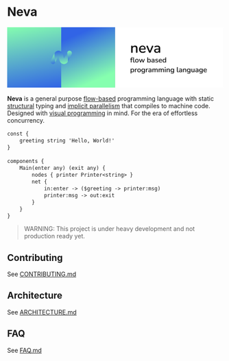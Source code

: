 # Neva

![Big Header](./assets/header/big.svg "Big header with nevalang logo")

**Neva** is a general purpose [flow-based](https://en.wikipedia.org/wiki/Flow-based_programming) programming language with static [structural](https://en.wikipedia.org/wiki/Structural_type_system) typing and [implicit parallelism](https://en.wikipedia.org/wiki/Implicit_parallelism) that compiles to machine code. Designed with [visual programming](https://en.wikipedia.org/wiki/Visual_programming_language) in mind. For the era of effortless concurrency.


```neva
const {
	greeting string 'Hello, World!'
}

components {
	Main(enter any) (exit any) {
		nodes { printer Printer<string> }
		net {
			in:enter -> ($greeting -> printer:msg)
			printer:msg -> out:exit
		}
	}
}
```

> WARNING: This project is under heavy development and not production ready yet.

## Contributing

See [CONTRIBUTING.md](./CONTRIBUTING.md)

## Architecture

See [ARCHITECTURE.md](./ARCHITECTURE.md)

## FAQ

See [FAQ.md](./docs/faq.md)

